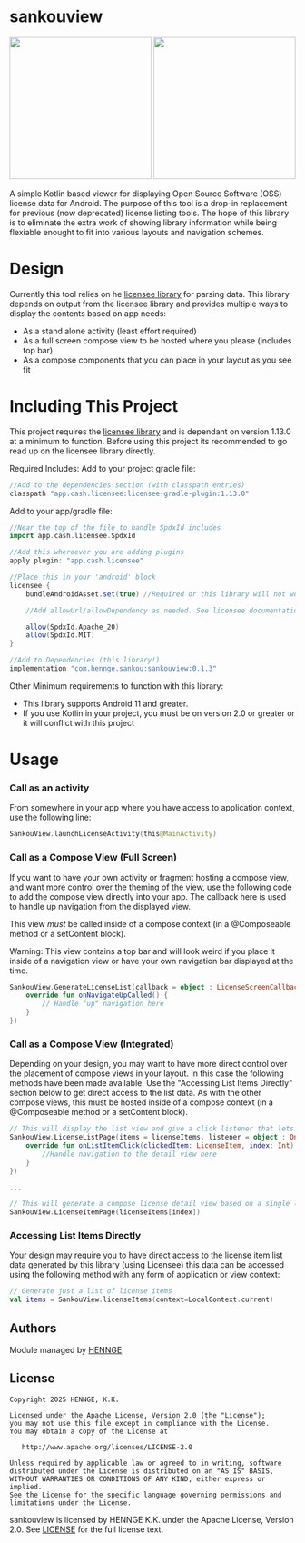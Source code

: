 # sankouview
[<img src="https://github.com/user-attachments/assets/f60a5cec-1741-485f-a74b-75d167443920" width="250"/>](https://github.com/user-attachments/assets/f60a5cec-1741-485f-a74b-75d167443920)
[<img src="https://github.com/user-attachments/assets/68052e23-6a4f-45e5-8765-16eb5a72e29f" width="250"/>](https://github.com/user-attachments/assets/68052e23-6a4f-45e5-8765-16eb5a72e29f)

A simple Kotlin based viewer for displaying Open Source Software (OSS) license data for Android. The purpose of this tool is a drop-in replacement for previous (now deprecated) license listing tools. The hope of this library is to eliminate the extra work of showing library information while being flexiable enought to fit into various layouts and navigation schemes.

# Design
Currently this tool relies on he [licensee library](https://github.com/cashapp/licensee) for parsing data. 
This library depends on output from the licensee library and provides multiple ways to display the contents based on app needs:
- As a stand alone activity (least effort required)
- As a full screen compose view to be hosted where you please (includes top bar)
- As a compose components that you can place in your layout as you see fit

# Including This Project
This project requires the [licensee library](https://github.com/cashapp/licensee) and is dependant on version 1.13.0 at a minimum to function. Before using this project its recommended to go read up on the licensee library directly.

Required Includes:
Add to your project gradle file:
```gradle
//Add to the dependencies section (with classpath entries)
classpath "app.cash.licensee:licensee-gradle-plugin:1.13.0"
```

Add to your app/gradle file:
```gradle
//Near the top of the file to handle SpdxId includes
import app.cash.licensee.SpdxId

//Add this whereever you are adding plugins
apply plugin: "app.cash.licensee"

//Place this in your 'android' block
licensee {
    bundleAndroidAsset.set(true) //Required or this library will not work

    //Add allowUrl/allowDependency as needed. See licensee documentation.

    allow(SpdxId.Apache_20)
    allow(SpdxId.MIT)
}

//Add to Dependencies (this library!)
implementation "com.hennge.sankou:sankouview:0.1.3"
```


Other Minimum requirements to function with this library:
- This library supports Android 11 and greater.
- If you use Kotlin in your project, you must be on version 2.0 or greater or it will conflict with this project

# Usage
### Call as an activity
From somewhere in your app where you have access to application context, use the following line:
```kotlin
SankouView.launchLicenseActivity(this@MainActivity)
```

### Call as a Compose View (Full Screen)
If you want to have your own activity or fragment hosting a compose view, and want more control over the theming of the view, use the following code to add the compose view directly into your app. The callback here is used to handle up navigation from the displayed view. 

This view *must* be called inside of a compose context (in a @Composeable method or a setContent block).

Warning: This view contains a top bar and will look weird if you place it inside of a navigation view or have your own navigation bar displayed at the time.
```kotlin
SankouView.GenerateLicenseList(callback = object : LicenseScreenCallback {
    override fun onNavigateUpCalled() {
        // Handle "up" navigation here
    }
})
```

### Call as a Compose View (Integrated)
Depending on your design, you may want to have more direct control over the placement of compose views in your layout. In this case the following methods have been made available. Use the "Accessing List Items Directly" section below to get direct access to the list data. As with the other compose views, this must be hosted inside of a compose context (in a @Composeable method or a setContent block).
```kotlin
// This will display the list view and give a click listener that lets you know which index and item was selected
SankouView.LicenseListPage(items = licenseItems, listener = object : OnListInteraction {
    override fun onListItemClick(clickedItem: LicenseItem, index: Int) {
        //Handle navigation to the detail view here
    }
})

...

// This will generate a compose license detail view based on a single licence item
SankouView.LicenseItemPage(licenseItems[index])
```

### Accessing List Items Directly
Your design may require you to have direct access to the license item list data generated by this library (using Licensee) this data can be accessed using the following method with any form of application or view context:
```kotlin
// Generate just a list of license items
val items = SankouView.licenseItems(context=LocalContext.current)
```

## Authors

Module managed by [HENNGE](https://github.com/HENNGE).

## License
```
Copyright 2025 HENNGE, K.K.

Licensed under the Apache License, Version 2.0 (the "License");
you may not use this file except in compliance with the License.
You may obtain a copy of the License at

   http://www.apache.org/licenses/LICENSE-2.0

Unless required by applicable law or agreed to in writing, software
distributed under the License is distributed on an "AS IS" BASIS,
WITHOUT WARRANTIES OR CONDITIONS OF ANY KIND, either express or implied.
See the License for the specific language governing permissions and
limitations under the License.
```

sankouview is licensed by HENNGE K.K. under the Apache License, Version 2.0. See [LICENSE](LICENSE) for the full license text.
